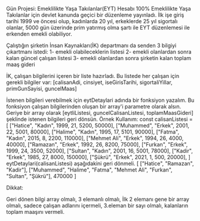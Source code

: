 Gün Projesi: Emeklilikte Yaşa Takılanlar(EYT) Hesabı
100%
Emeklilikte Yaşa Takılanlar için devlet kanunda geçici bir düzenleme yayınladı. İlk işe giriş tarihi 1999 ve öncesi olup, kadınlarda 20 yıl, erkeklerde 25 yıl sigortalı olanlar, 5000 gün üzerinde prim yatırmış olma şartı ile EYT düzenlemesi ile erkenden emekli olabiliyor.

Çalıştığın şirketin İnsan Kaynakları(İK) departmanı da senden 3 bilgiyi çıkartmanı istedi: 1- emekli olabileceklerin listesi 2- emekli olanlardan sonra kalan güncel çalışan listesi 3- emekli olanlardan sonra şirketin kalan toplam maaş gideri

İK, çalışan bilgilerini içeren bir liste hazırladı. Bu listede her çalışan için gerekli bilgiler var: [calisanAdi, cinsiyet, iseGirisTarihi, sigortaliYillar, primGunSayisi, guncelMaas]

İstenen bilgileri verebilmek için eytDetaylari adında bir fonksiyon yazalım.
Bu fonksiyon çalışan bilgilerinden oluşan bir array'i parametre olarak alsın.
Geriye bir array olarak [eytliListesi, guncelCalisanListesi, toplamMaasGideri] şeklinde istenen bilgileri geri dönsün.
Örnek Kullanım: const calisanListesi = [ ["Hatice", "Kadın", 1999, 21, 5200, 50000], ["Muhammed", "Erkek", 2001, 22, 5001, 80000], ["Halime", "Kadın", 1995, 17, 5101, 90000], ["Fatma", "Kadın", 2015, 8, 2200, 110000], ["Mehmet Ali", "Erkek", 1994, 26, 4000, 40000], ["Ramazan", "Erkek", 1992, 26, 8200, 75000], ["Furkan", "Erkek", 1999, 24, 3500, 52000], ["Sultan", "Kadın", 2001, 16, 5001, 78000], ["Kadir", "Erkek", 1985, 27, 8000, 150000], ["Şükrü", "Erkek", 2021, 1, 500, 20000], ] eytDetaylari(calisanListesi) aşağıdakini geri dönmeli. [ ["Hatice", "Ramazan", "Kadir"], ["Muhammed", "Halime", "Fatma", "Mehmet Ali", "Furkan", "Sultan", "Şükrü"], 470000 ]

Dikkat:

Geri dönen bilgi array olmalı,
3 elemanlı olmalı,
İlk 2 elemanı gene bir array olmalı, sadece çalışan adlarını içermeli,
3.eleman bir sayı olmalı, kalanların toplam maaşını vermeli.
